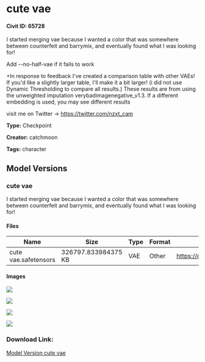 # cute vae

#### Civit ID: 65728

<p>I started merging vae because I wanted a color that was somewhere between counterfeit and barrymix, and eventually found what I was looking for!</p><p></p><p>Add --no-half-vae if it fails to work</p><p></p><p>+In response to feedback I've created a comparison table with other VAEs! If you'd like a slightly larger table, I'll make it a bit larger! (i did not use Dynamic Thresholding to compare all results.) These results are from using the unweighted imputation verybadimagenegative_v1.3. If a different embedding is used, you may see different results</p><p></p><p>visit me on Twitter -&gt; <a target="_blank" rel="ugc" href="https://twitter.com/nzxt_cam">https://twitter.com/nzxt_cam</a></p>

**Type:** Checkpoint

**Creator:** catchmoon

**Tags:** character

## Model Versions

### cute vae

<p>I started merging vae because I wanted a color that was somewhere between counterfeit and barrymix, and eventually found what I was looking for!</p>

#### Files

| Name | Size | Type | Format | Download Url | AutoV1 | AutoV2 | SHA256 | CRC32 | BLAKE3 |
| --- | --- | --- | --- | --- | --- | --- | --- | --- | --- |
| cute vae.safetensors | 326797.833984375 KB | VAE | Other | https://civitai.com/api/download/models/70380 | F85E09F2 | 008C88CED6 | 008C88CED6307623D5F620404695970AE74DA80C87A70E4CF3851B8FAB4272B8 | 0601BC49 | AD924EA7A4609E2AA34FA5351494E3D30468B5FE5E10E85005E667775CE07427 |

#### Images

<p><img src="https://image.civitai.com/xG1nkqKTMzGDvpLrqFT7WA/ac0a97b5-9d75-479e-9d67-1c1e3f61c0f1/width=450/790206.jpeg" /></p>

<p><img src="https://image.civitai.com/xG1nkqKTMzGDvpLrqFT7WA/7d1b5c50-5e03-4f4d-a77c-2dab5d71fe13/width=450/789084.jpeg" /></p>

<p><img src="https://image.civitai.com/xG1nkqKTMzGDvpLrqFT7WA/cd5c5695-5e79-4906-9dbe-4b1643d37872/width=450/786060.jpeg" /></p>

<p><img src="https://image.civitai.com/xG1nkqKTMzGDvpLrqFT7WA/cbb37536-33fd-477c-8e76-643a82dbf998/width=450/789216.jpeg" /></p>

### Download Link:

[Model Version cute vae](https://civitai.com/api/download/models/70380)

